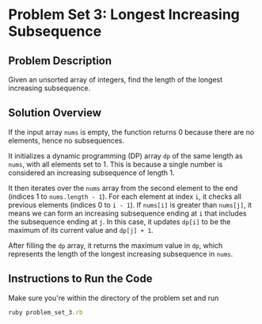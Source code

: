 # Problem Set 3: Longest Increasing Subsequence

## Problem Description
Given an unsorted array of integers, find the length of the longest increasing subsequence.

## Solution Overview
If the input array `nums` is empty, the function returns 0 because there are no elements, hence no subsequences.

It initializes a dynamic programming (DP) array `dp` of the same length as `nums`, with all elements set to 1. This is because a single number is considered an increasing subsequence of length 1.

It then iterates over the `nums` array from the second element to the end (indices 1 to `nums.length - 1`). For each element at index `i`, it checks all previous elements (indices 0 to `i - 1`). If `nums[i]` is greater than `nums[j]`, it means we can form an increasing subsequence ending at `i` that includes the subsequence ending at `j`. In this case, it updates `dp[i]` to be the maximum of its current value and `dp[j] + 1`.

After filling the `dp` array, it returns the maximum value in `dp`, which represents the length of the longest increasing subsequence in `nums`.

## Instructions to Run the Code
Make sure you're within the directory of the problem set and run
```ruby
ruby problem_set_3.rb
```